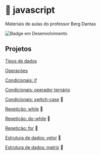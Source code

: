 # :octopus: javascript
Materiais de aulas do professor Berg Dantas

![Badge em Desenvolvimento](http://img.shields.io/static/v1?label=STATUS&message=EM%20DESENVOLVIMENTO&color=GREEN&style=for-the-badge)

## Projetos

[Tipos de dados](https://github.com/bergdantas/javascript/tree/main/tiposDeDados)

[Operações](https://github.com/bergdantas/javascript/tree/main/operacoes)

[Condicionais: if](https://github.com/bergdantas/javascript/tree/main/if)

[Condicionais: operador ternário](https://github.com/bergdantas/javascript/tree/main/ternario)

[Condicionais: switch-case](Calma) :construction: 

[Repetição: while](Calma) :construction: 

[Repetição: do-while](Calma) :construction: 

[Repetição: for](Calma) :construction: 

[Estrutura de dados: vetor](Calma) :construction: 

[Estrutura de dados: matriz](Calma) :construction: 